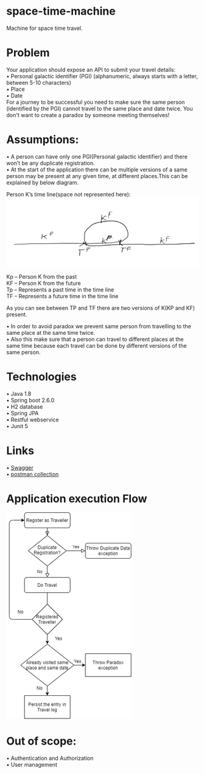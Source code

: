 # space-time-machine
Machine for space time travel.
# Problem
Your application should expose an API to submit your travel details:  
• Personal galactic identifier (PGI) (alphanumeric, always starts with a letter, between 5-10 characters)  
• Place  
• Date  
For a journey to be successful you need to make sure the same person (identified by the PGI) cannot travel to the same place and date twice. You don't want to create a paradox by someone meeting themselves!  
# Assumptions:
•	A person can have only one PGI(Personal galactic identifier) and there won’t be any duplicate registration.  
•	At the start of the application there can be multiple versions of a same person may be present at any given time, at different places.This can be explained by below diagram.  

Person K’s time line(space not represented here):  
 ![alt time loop image](https://github.com/katic512/space-time-machine/blob/main/src/main/resources/static/img/time_loop.png)
  
Kp – Person K from the past  
KF – Person K from the future  
Tp – Represents a past time in the time line  
TF – Represents a future time in the time line

As you can see between TP and TF there are two versions of K(KP and KF) present.

•	In order to avoid paradox we prevent same person from travelling to the same place at the same time twice.  
•	Also this make sure that a person can travel to different places at the same time because each travel can be done by different versions of the same person.  
# Technologies
• Java 1.8  
• Spring boot 2.6.0  
• H2 database  
• Spring JPA    
• Restful webservice  
• Junit 5  
# Links
•	[Swagger](https://github.com/katic512/space-time-machine/blob/main/docs/swagger.yaml)  
•	[postman collection](https://github.com/katic512/space-time-machine/blob/main/docs/postman_collection.json)
# Application execution Flow
![alt flow diagram](https://github.com/katic512/space-time-machine/blob/main/src/main/resources/static/img/app_flow.png)
# Out of scope:
•	Authentication and Authorization  
•	User management  	


